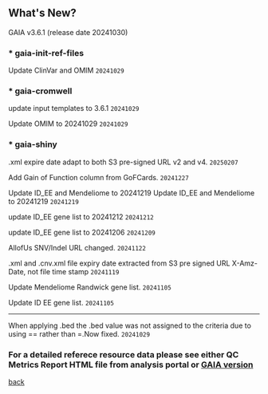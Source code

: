 ## What's New?

GAIA v3.6.1 (release date 20241030)

### * gaia-init-ref-files

Update ClinVar and OMIM  `20241029`

### * gaia-cromwell

update input templates to 3.6.1  `20241029`

Update OMIM to 20241029  `20241029`

### * gaia-shiny

.xml expire date adapt to both S3 pre-signed URL v2 and v4.  `20250207`

Add Gain of Function column from GoFCards.  `20241227`

Update ID_EE and Mendeliome to 20241219	Update ID_EE and Mendeliome to 20241219  `20241219`	

update ID_EE gene list to 20241212  `20241212`

update ID_EE gene list to 20241206  `20241209`

AllofUs SNV/Indel URL changed.  `20241122`

.xml and .cnv.xml file expiry date extracted from S3 pre signed URL X-Amz-Date, not file time stamp  `20241119`

Update Mendeliome Randwick gene list.  `20241105`

Update ID EE gene list.  `20241105`

----------------------------------------------------------------------------------------------------------------------------------------

When applying .bed the .bed value was not assigned to the criteria due to using == rather than =.Now fixed.  `20241029`

### For a detailed referece resource data please see either QC Metrics Report HTML file from analysis portal or [GAIA version](./another-page_3.6.1_GAIA_version.html)

[back](./)
